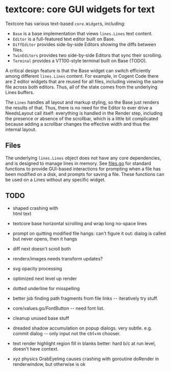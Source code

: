 # textcore: core GUI widgets for text

Textcore has various text-based `core.Widget`s, including:
* `Base` is a base implementation that views `lines.Lines` text content.
* `Editor` is a full-featured text editor built on Base.
* `DiffEditor` provides side-by-side Editors showing the diffs between files.
* `TwinEditors` provides two side-by-side Editors that sync their scrolling.
* `Terminal` provides a VT100-style terminal built on Base (TODO).

A critical design feature is that the Base widget can switch efficiently among different `lines.Lines` content. For example, in Cogent Code there are 2 editor widgets that are reused for all files, including viewing the same file across both editors. Thus, all of the state comes from the underlying Lines buffers.

The `Lines` handles all layout and markup styling, so the Base just renders the results of that. Thus, there is no need for the Editor to ever drive a NeedsLayout call itself: everything is handled in the Render step, including the presence or absence of the scrollbar, which is a little bit complicated because adding a scrollbar changes the effective width and thus the internal layout.

## Files

The underlying `lines.Lines` object does not have any core dependencies, and is designed to manage lines in memory. See [files.go](files.go) for standard functions to provide GUI-based interactions for prompting when a file has been modified on a disk, and prompts for saving a file. These functions can be used on a Lines without any specific widget.

## TODO

* shaped crashing with <br> html text
* textcore base horizontal scrolling and wrap long no-space lines
* prompt on quitting modified file hangs: can't figure it out: dialog is called but never opens, then it hangs

* diff next doesn't scroll both

* renderx/images needs transform updates?
* svg opacity processing

* optimized next level up render

* dotted underline for misspelling
* better job finding path fragments from file links -- iteratively try stuff.
* core/values.go/FontButton -- need font list.
* cleanup unused base stuff
* dreaded shadow accumulation on popup dialogs. very subtle. e.g. commit dialog -- only input not the ctrl+m chooser.
* text render highlight region fill in blanks better: hard b/c at run level, doesn't have context.

* xyz physics GrabEyeImg causes crashing with goroutine doRender in renderwindow, but otherwise is ok


